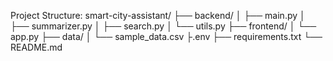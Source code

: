 Project Structure:
smart-city-assistant/
├── backend/
│   ├── main.py
│   ├── summarizer.py
│   ├── search.py
│   └── utils.py
├── frontend/
│   └── app.py
├── data/
│   └── sample_data.csv
├.env
├── requirements.txt
└── README.md
